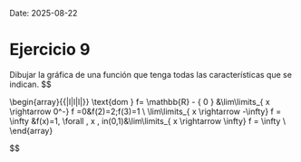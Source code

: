 Date: 2025-08-22

# Ejercicio 9

 
Dibujar la gráfica de una función que tenga todas las características que se indican.
$$

\begin{array}{{|l|l|l|}}
   \text{dom } f= \mathbb{R} - \{ 0 \} &\lim\limits_{ x \rightarrow  0^-}  f =0&f(2)=2;f(3)=1 \\ \lim\limits_{ x \rightarrow  -\infty}  f = \infty &f(x)=1, \forall \, x \, in(0,1)&\lim\limits_{ x \rightarrow  \infty}  f = \infty \\ 
\end{array}

$$